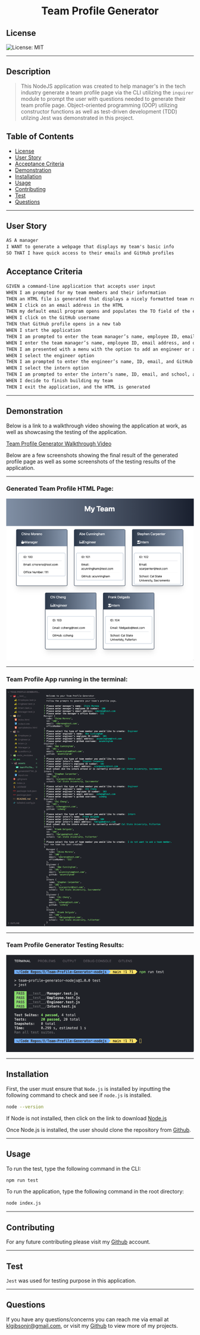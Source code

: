 <h1 align='center'>Team Profile Generator</h1>

## License

![License: MIT](https://img.shields.io/badge/License-MIT-purple.svg)

---

## Description

> This NodeJS application was created to help manager's in the tech industry generate a team profile page via the CLI utilizing the `inquirer` module to prompt the user with questions needed to generate their team profile page. Object-oriented programming (OOP) utilizing constructor functions as well as test-driven development (TDD) utilzing Jest was demonstrated in this project.

## Table of Contents

- [License](#license)
- [User Story](#user)
- [Acceptance Criteria](#acceptance)
- [Demonstration](#demonstration)
- [Installation](#installation)
- [Usage](#usage)
- [Contributing](#contributing)
- [Test](#test)
- [Questions](#questions)

---

## User Story

```md
AS A manager
I WANT to generate a webpage that displays my team's basic info
SO THAT I have quick access to their emails and GitHub profiles
```

## Acceptance Criteria

```md
GIVEN a command-line application that accepts user input
WHEN I am prompted for my team members and their information
THEN an HTML file is generated that displays a nicely formatted team roster based on user input
WHEN I click on an email address in the HTML
THEN my default email program opens and populates the TO field of the email with the address
WHEN I click on the GitHub username
THEN that GitHub profile opens in a new tab
WHEN I start the application
THEN I am prompted to enter the team manager’s name, employee ID, email address, and office number
WHEN I enter the team manager’s name, employee ID, email address, and office number
THEN I am presented with a menu with the option to add an engineer or an intern or to finish building my team
WHEN I select the engineer option
THEN I am prompted to enter the engineer’s name, ID, email, and GitHub username, and I am taken back to the menu
WHEN I select the intern option
THEN I am prompted to enter the intern’s name, ID, email, and school, and I am taken back to the menu
WHEN I decide to finish building my team
THEN I exit the application, and the HTML is generated
```

---

## Demonstration

Below is a link to a walkthrough video showing the application at work, as well as showcasing the testing of the application.

[Team Profile Generator Walkthrough Video](https://drive.google.com/file/d/1DZ8CjDu6bLvzyXupyPAHo_r_onqZVDb3/view)

Below are a few screenshots showing the final result of the generated profile page as well as some screenshots of the testing results of the application.

---

### Generated Team Profile HTML Page:

![Team Profile HTML Page](./src/assets/teamProfilePage.png)

---

### Team Profile App running in the terminal:

![Team Profile App](./src/assets/teamProfileApp.png)

---

### Team Profile Generator Testing Results:

![Team Profile Test](./src/assets/teamProfileTest.png)

---

## Installation

First, the user must ensure that `Node.js` is installed by inputting the following command to check and see if `node.js` is installed.

```zsh
node --version
```

If Node is not installed, then click on the link to download [Node.js](https://nodejs.org/en/)

Once Node.js is installed, the user should clone the repository from [Github](https://github.com/Klgibsonjr/Team-Profile-Generator-nodejs).

---

## Usage

To run the test, type the following command in the CLI:

```zsh
npm run test
```

To run the application, type the following command in the root directory:

```zsh
node index.js
```

---

## Contributing

For any future contributing please visit my [Github](https://github.com/Klgibsonjr/Team-Profile-Generator-nodejs) account.

---

## Test

`Jest` was used for testing purpose in this application.

---

## Questions

If you have any questions/concerns you can reach me via email at klgibsonjr@gmail.com, or visit my [Github](https://github.com/Klgibsonjr/Team-Profile-Generator-nodejs) to view more of my projects.
